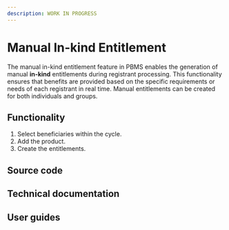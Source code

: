 ```yaml
---
description: WORK IN PROGRESS
---
```


# Manual In-kind Entitlement

The manual in-kind entitlement feature in PBMS enables the generation of manual **in-kind** entitlements during registrant processing. This functionality ensures that benefits are provided based on the specific requirements or needs of each registrant in real time. Manual entitlements can be created for both individuals and groups.

## Functionality

1. Select beneficiaries within the cycle.
2. Add the product.
3. Create the entitlements.

## Source code

## Technical documentation

## User guides
